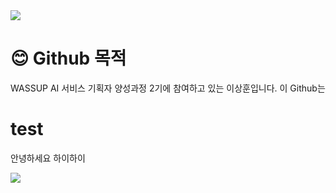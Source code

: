 <img src="https://capsule-render.vercel.app/api?type=venom&color=auto&fontColor=000000&height=240&section=header&text=I%20am%20Sanghoon" />

# 😊 Github 목적
WASSUP AI 서비스 기획자 양성과정 2기에 참여하고 있는 이상훈입니다.
이 Github는 

# test 
안녕하세요
하이하이

<img src="https://capsule-render.vercel.app/api?type=RECT&color=auto&height=240&section=footer&text=7sanghoon@naver.com&" />
